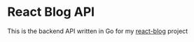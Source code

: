 # React Blog API

This is the backend API written in Go for my
[react-blog](https://github.com/steve-kaufman/react-blog) project

